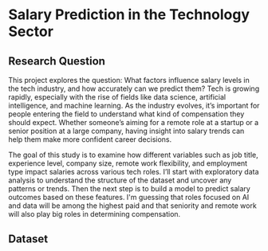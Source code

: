 # Salary Prediction in the Technology Sector

## Research Question
This project explores the question: What factors influence salary levels in the tech industry, and how accurately can we predict them? Tech is growing rapidly, especially with the rise of fields like data science, artificial intelligence, and machine learning. As the industry evolves, it’s important for people entering the field to understand what kind of compensation they should expect. Whether someone’s aiming for a remote role at a startup or a senior position at a large company, having insight into salary trends can help them make more confident career decisions.

The goal of this study is to examine how different variables such as job title, experience level, company size, remote work flexibility, and employment type impact salaries across various tech roles. I’ll start with exploratory data analysis to understand the structure of the dataset and uncover any patterns or trends. Then the next step is to build a model to predict salary outcomes based on these features. I'm guessing that roles focused on AI and data will be among the highest paid and that seniority and remote work will also play big roles in determining compensation.

## Dataset
